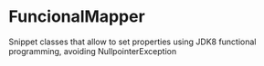 # FuncionalMapper
 Snippet classes that allow to set properties using JDK8 functional programming, avoiding NullpointerException
